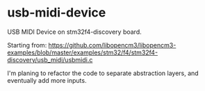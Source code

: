 # usb-midi-device
USB MIDI Device on stm32f4-discovery board.

Starting from:
https://github.com/libopencm3/libopencm3-examples/blob/master/examples/stm32/f4/stm32f4-discovery/usb_midi/usbmidi.c

I'm planing to refactor the code to separate abstraction layers, and eventually add more inputs.
